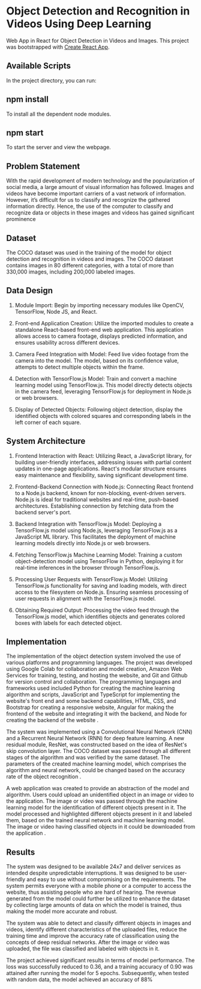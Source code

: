 
# Object Detection and Recognition in Videos Using Deep Learning

Web App in React for Object Detection in Videos and Images. This project was bootstrapped with [Create React App](https://github.com/facebook/create-react-app).


## Available Scripts
In the project directory, you can run:
## npm install
To install all the dependent node modules.
## npm start
To start the server and view the webpage.
## Problem Statement
With the rapid development of modern technology and the popularization of social media, a large amount of visual information has followed. Images and videos have become important carriers of a vast network of information. However, it’s difficult for us to classify and recognize the gathered information directly. Hence, the use of the computer to classify and recognize data or objects in these images and videos has gained significant prominence
## Dataset
The COCO dataset was used in the training of the model for object detection and recognition in videos and images. The COCO dataset contains images in 80 different categories, with a total of more than 330,000 images, including 200,000 labeled images. 
## Data Design

1. Module Import:
Begin by importing necessary modules like OpenCV, TensorFlow, Node JS, and React.

2. Front-end Application Creation:
Utilize the imported modules to create a standalone React-based front-end web application. This application allows access to camera footage, displays predicted information, and ensures usability across different devices.

3. Camera Feed Integration with Model:
Feed live video footage from the camera into the model. The model, based on its confidence value, attempts to detect multiple objects within the frame.

4. Detection with TensorFlow.js Model:
Train and convert a machine learning model using TensorFlow.js. This model directly detects objects in the camera feed, leveraging TensorFlow.js for deployment in Node.js or web browsers.

5. Display of Detected Objects:
Following object detection, display the identified objects with colored squares and corresponding labels in the left corner of each square.
## System Architecture

1. Frontend Interaction with React:
Utilizing React, a JavaScript library, for building user-friendly interfaces, addressing issues with partial content updates in one-page applications. React's modular structure ensures easy maintenance and flexibility, saving significant development time.

2. Frontend-Backend Connection with Node.js:
Connecting React frontend to a Node.js backend, known for non-blocking, event-driven servers. Node.js is ideal for traditional websites and real-time, push-based architectures. Establishing connection by fetching data from the backend server's port.

3. Backend Integration with TensorFlow.js Model:
Deploying a TensorFlow.js model using Node.js, leveraging TensorFlow.js as a JavaScript ML library. This facilitates the deployment of machine learning models directly into Node.js or web browsers.

4. Fetching TensorFlow.js Machine Learning Model:
Training a custom object-detection model using TensorFlow in Python, deploying it for real-time inferences in the browser through TensorFlow.js.

5. Processing User Requests with TensorFlow.js Model:
Utilizing TensorFlow.js functionality for saving and loading models, with direct access to the filesystem on Node.js. Ensuring seamless processing of user requests in alignment with the TensorFlow.js model.

6. Obtaining Required Output:
Processing the video feed through the TensorFlow.js model, which identifies objects and generates colored boxes with labels for each detected object.
## Implementation
The implementation of the object detection system involved the use of various platforms and programming languages. The project was developed using Google Colab for collaboration and model creation, Amazon Web Services for training, testing, and hosting the website, and Git and Github for version control and collaboration. The programming languages and frameworks used included Python for creating the machine learning algorithm and scripts, JavaScript and TypeScript for implementing the website's front end and some backend capabilities, HTML, CSS, and Bootstrap for creating a responsive website, Angular for making the frontend of the website and integrating it with the backend, and Node for creating the backend of the website
.

The system was implemented using a Convolutional Neural Network (CNN) and a Recurrent Neural Network (RNN) for deep feature learning. A new residual module, ResNet, was constructed based on the idea of ResNet's skip convolution layer. The COCO dataset was passed through all different stages of the algorithm and was verified by the same dataset. The parameters of the created machine learning model, which comprises the algorithm and neural network, could be changed based on the accuracy rate of the object recognition
.

A web application was created to provide an abstraction of the model and algorithm. Users could upload an unidentified object in an image or video to the application. The image or video was passed through the machine learning model for the identification of different objects present in it. The model processed and highlighted different objects present in it and labeled them, based on the trained neural network and machine learning model. The image or video having classified objects in it could be downloaded from the application
.
## Results
The system was designed to be available 24x7 and deliver services as intended despite unpredictable interruptions. It was designed to be user-friendly and easy to use without compromising on the requirements. The system permits everyone with a mobile phone or a computer to access the website, thus assisting people who are hard of hearing. The revenue generated from the model could further be utilized to enhance the dataset by collecting large amounts of data on which the model is trained, thus making the model more accurate and robust.

The system was able to detect and classify different objects in images and videos, identify different characteristics of the uploaded files, reduce the training time and improve the accuracy rate of classification using the concepts of deep residual networks. After the image or video was uploaded, the file was classified and labeled with objects in it.

The project achieved significant results in terms of model performance. The loss was successfully reduced to 0.36, and a training accuracy of 0.90 was attained after running the model for 5 epochs. Subsequently, when tested with random data, the model achieved an accuracy of 88%